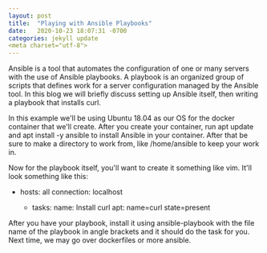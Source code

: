 ```yaml
---
layout: post
title:  "Playing with Ansible Playbooks"
date:   2020-10-23 18:07:31 -0700
categories: jekyll update
<meta charset="utf-8">
---
```


Ansible is a tool that automates the configuration of one or many servers with the use of Ansible playbooks. A playbook
is an organized group of scripts that defines work for a server configuration managed by the Ansible tool. In this blog
we will briefly discuss setting up Ansible itself, then writing a playbook that installs curl. 

In this example we'll be using Ubuntu 18.04 as our OS for the docker container that we'll create. After you create your 
container, run apt update and apt install -y ansible to install Ansible in your container. After that be sure to 
make a directory to work from, like /home/ansible to keep your work in.

Now for the playbook itself, you'll want to create it something like vim. It'll look something like this:

- hosts: all
  connection: localhost
  
  - tasks:
      name: Install curl
	  apt: name=curl state=present
	  
After you have your playbook, install it using ansible-playbook with the file name of the playbook in angle
brackets and it should do the task for you. Next time, we may go over dockerfiles or more ansible.